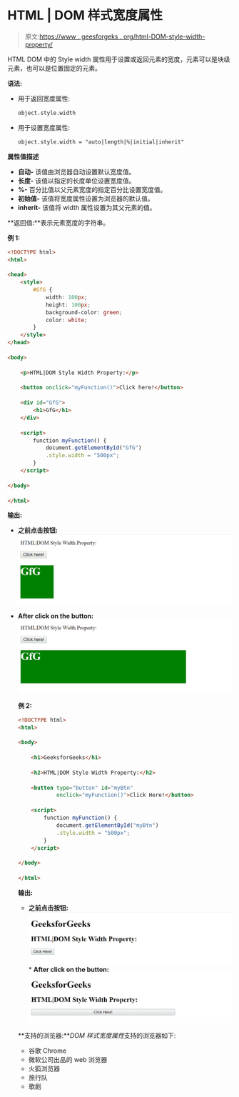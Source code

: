 # HTML | DOM 样式宽度属性

> 原文:[https://www . geesforgeks . org/html-DOM-style-width-property/](https://www.geeksforgeeks.org/html-dom-style-width-property/)

HTML DOM 中的 Style width 属性用于设置或返回元素的宽度，元素可以是块级元素，也可以是位置固定的元素。

**语法:**

*   用于返回宽度属性:

    ```html
    object.style.width
    ```

*   用于设置宽度属性:

    ```html
    object.style.width = "auto|length|%|initial|inherit"
    ```

**属性值描述**

*   **自动-** 该值由浏览器自动设置默认宽度值。
*   **长度-** 该值以指定的长度单位设置宽度值。
*   **%-** 百分比值以父元素宽度的指定百分比设置宽度值。
*   **初始值-** 该值将宽度属性设置为浏览器的默认值。
*   **inherit-** 该值将 width 属性设置为其父元素的值。

**返回值:**表示元素宽度的字符串。

**例 1:**

```html
<!DOCTYPE html>
<html>

<head>
    <style>
        #GfG {
            width: 100px;
            height: 100px;
            background-color: green;
            color: white;
        }
    </style>
</head>

<body>

    <p>HTML|DOM Style Width Property:</p>

    <button onclick="myFunction()">Click here!</button>

    <div id="GfG">
        <h1>GfG</h1>
    </div>

    <script>
        function myFunction() {
            document.getElementById("GfG")
            .style.width = "500px";
        }
    </script>

</body>

</html>
```

**输出:**

*   **之前点击按钮:**
    ![](img/c83c0d8c11235768c50faf1923025eb8.png)

*   **After click on the button:**
    ![](img/e118f29e64df02b63f7f244f4b8d3241.png)

    **例 2:**

    ```html
    <!DOCTYPE html>
    <html>

    <body>

        <h1>GeeksforGeeks</h1>

        <h2>HTML|DOM Style Width Property:</h2>

        <button type="button" id="myBtn" 
                onclick="myFunction()">Click Here!</button>

        <script>
            function myFunction() {
                document.getElementById("myBtn")
                .style.width = "500px";
            }
        </script>

    </body>

    </html>
    ```

    **输出:**

    *   **之前点击按钮:**
        ![](img/01829bd1c296968a2b6426faa002cc16.png)*   **After click on the button:**
    ![](img/37dc508dc1e825aca9183e62953b2c4e.png)

    **支持的浏览器:***DOM 样式宽度属性*支持的浏览器如下:

    *   谷歌 Chrome
    *   微软公司出品的 web 浏览器
    *   火狐浏览器
    *   旅行队
    *   歌剧